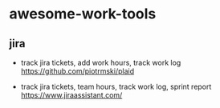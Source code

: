 # awesome-work-tools

## jira

* track jira tickets, add work hours, track work log
https://github.com/piotrmski/plaid

* track jira tickets, team hours, track work log, sprint report
https://www.jiraassistant.com/
